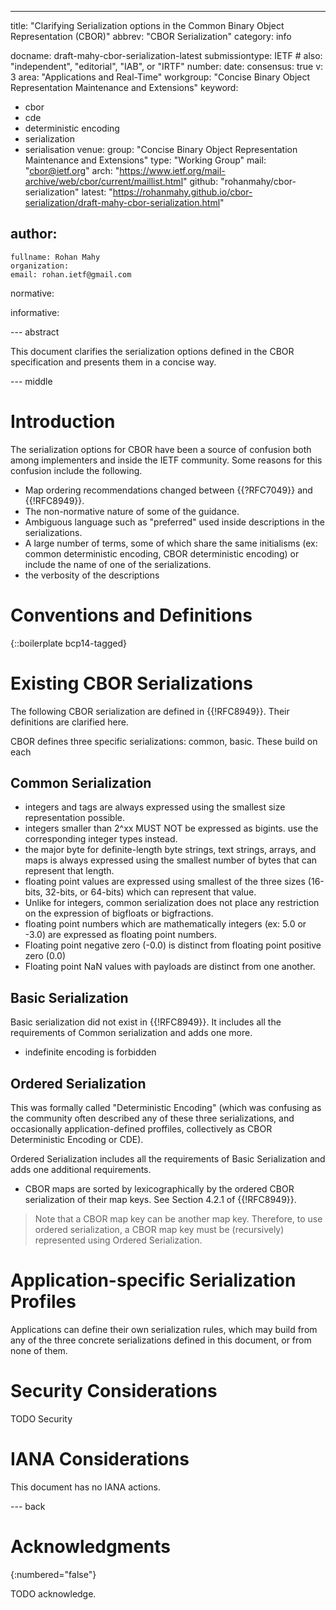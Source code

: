 ---
title: "Clarifying Serialization options in the Common Binary Object Representation (CBOR)"
abbrev: "CBOR Serialization"
category: info

docname: draft-mahy-cbor-serialization-latest
submissiontype: IETF  # also: "independent", "editorial", "IAB", or "IRTF"
number:
date:
consensus: true
v: 3
area: "Applications and Real-Time"
workgroup: "Concise Binary Object Representation Maintenance and Extensions"
keyword:
 - cbor
 - cde
 - deterministic encoding
 - serialization
 - serialisation
venue:
  group: "Concise Binary Object Representation Maintenance and Extensions"
  type: "Working Group"
  mail: "cbor@ietf.org"
  arch: "https://www.ietf.org/mail-archive/web/cbor/current/maillist.html"
  github: "rohanmahy/cbor-serialization"
  latest: "https://rohanmahy.github.io/cbor-serialization/draft-mahy-cbor-serialization.html"

author:
 -
    fullname: Rohan Mahy
    organization:
    email: rohan.ietf@gmail.com

normative:

informative:



--- abstract

This document clarifies the serialization options defined in the CBOR specification and presents them in a concise way.

--- middle

# Introduction

The serialization options for CBOR have been a source of confusion both among implementers and inside the IETF community.
Some reasons for this confusion include the following.

- Map ordering recommendations changed between {{?RFC7049}} and {{!RFC8949}}.
- The non-normative nature of some of the guidance.
- Ambiguous language such as "preferred" used inside descriptions in the serializations.
- A large number of terms, some of which share the same initialisms (ex: common deterministic encoding, CBOR deterministic encoding) or include the name of one of the serializations.
- the verbosity of the descriptions

# Conventions and Definitions

{::boilerplate bcp14-tagged}

# Existing CBOR Serializations

The following CBOR serialization are defined in {{!RFC8949}}. Their definitions are clarified here.

CBOR defines three specific serializations: common, basic. These build on each

## Common Serialization

- integers and tags are always expressed using the smallest size representation possible.
- integers smaller than 2^xx MUST NOT be expressed as bigints. use the corresponding integer types instead.
- the major byte for definite-length byte strings, text strings, arrays, and maps is always expressed using the smallest number of bytes that can represent that length.
- floating point values are expressed using smallest of the three sizes (16-bits, 32-bits, or 64-bits) which can represent that value.
- Unlike for integers, common serialization does not place any restriction on the expression of bigfloats or bigfractions.
- floating point numbers which are mathematically integers (ex: 5.0 or -3.0) are  expressed as floating point numbers.
- Floating point negative zero (-0.0) is distinct from floating point positive zero (0.0)
- Floating point NaN values with payloads are distinct from one another.


## Basic Serialization

Basic serialization did not exist in {{!RFC8949}}. It includes all the requirements of Common serialization and adds one more.

- indefinite encoding is forbidden

## Ordered Serialization

This was formally called "Deterministic Encoding" (which was confusing as the community often described any of these three serializations, and occasionally application-defined proffiles, collectively as CBOR Deterministic Encoding or CDE).

Ordered Serialization includes all the requirements of Basic Serialization and adds one additional requirements.

- CBOR maps are sorted by lexicographically by the ordered CBOR serialization of their map keys. See Section 4.2.1 of {{!RFC8949}}.

> Note that a CBOR map key can be another map key. Therefore, to use ordered serialization, a CBOR map key must be (recursively) represented using Ordered Serialization.

# Application-specific Serialization Profiles

Applications can define their own serialization rules, which may build from any of the three concrete serializations defined in this document, or from none of them.


# Security Considerations

TODO Security


# IANA Considerations

This document has no IANA actions.


--- back

# Acknowledgments
{:numbered="false"}

TODO acknowledge.
